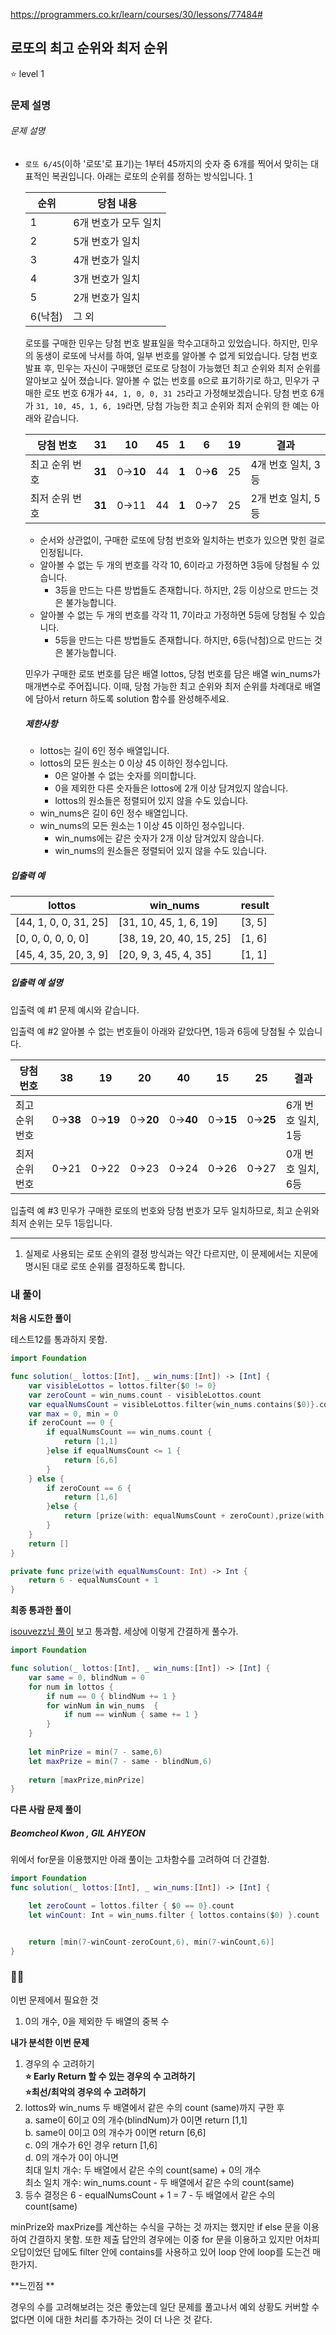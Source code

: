 https://programmers.co.kr/learn/courses/30/lessons/77484#



## 로또의 최고 순위와 최저 순위

⭐️ level 1

### 문제 설명

###### 문제 설명

- `로또 6/45`(이하 '로또'로 표기)는 1부터 45까지의 숫자 중 6개를 찍어서 맞히는 대표적인 복권입니다. 아래는 로또의 순위를 정하는 방식입니다. [1](https://programmers.co.kr/learn/courses/30/lessons/77484#fn1)

    | 순위    | 당첨 내용            |
    | ------- | -------------------- |
    | 1       | 6개 번호가 모두 일치 |
    | 2       | 5개 번호가 일치      |
    | 3       | 4개 번호가 일치      |
    | 4       | 3개 번호가 일치      |
    | 5       | 2개 번호가 일치      |
    | 6(낙첨) | 그 외                |
  
    로또를 구매한 민우는 당첨 번호 발표일을 학수고대하고 있었습니다. 하지만, 민우의 동생이 로또에 낙서를 하여, 일부 번호를 알아볼 수 없게 되었습니다. 당첨 번호 발표 후, 민우는 자신이 구매했던 로또로 당첨이 가능했던 최고 순위와 최저 순위를 알아보고 싶어 졌습니다.
    알아볼 수 없는 번호를 `0`으로 표기하기로 하고, 민우가 구매한 로또 번호 6개가 `44, 1, 0, 0, 31 25`라고 가정해보겠습니다. 당첨 번호 6개가 `31, 10, 45, 1, 6, 19`라면, 당첨 가능한 최고 순위와 최저 순위의 한 예는 아래와 같습니다.
  
    | 당첨 번호      | 31     | 10       | 45   | 1     | 6       | 19   | 결과               |
    | -------------- | ------ | -------- | ---- | ----- | ------- | ---- | ------------------ |
    | 최고 순위 번호 | **31** | 0→**10** | 44   | **1** | 0→**6** | 25   | 4개 번호 일치, 3등 |
    | 최저 순위 번호 | **31** | 0→11     | 44   | **1** | 0→7     | 25   | 2개 번호 일치, 5등 |
  
    - 순서와 상관없이, 구매한 로또에 당첨 번호와 일치하는 번호가 있으면 맞힌 걸로 인정됩니다.
    - 알아볼 수 없는 두 개의 번호를 각각 10, 6이라고 가정하면 3등에 당첨될 수 있습니다.
      - 3등을 만드는 다른 방법들도 존재합니다. 하지만, 2등 이상으로 만드는 것은 불가능합니다.
    - 알아볼 수 없는 두 개의 번호를 각각 11, 7이라고 가정하면 5등에 당첨될 수 있습니다.
      - 5등을 만드는 다른 방법들도 존재합니다. 하지만, 6등(낙첨)으로 만드는 것은 불가능합니다.
    
    
  민우가 구매한 로또 번호를 담은 배열 lottos, 당첨 번호를 담은 배열 win_nums가 매개변수로 주어집니다. 이때, 당첨 가능한 최고 순위와 최저 순위를 차례대로 배열에 담아서 return 하도록 solution 함수를 완성해주세요.
  
  ##### 제한사항
  
    - lottos는 길이 6인 정수 배열입니다.
    - lottos의 모든 원소는 0 이상 45 이하인 정수입니다.
      - 0은 알아볼 수 없는 숫자를 의미합니다.
      - 0을 제외한 다른 숫자들은 lottos에 2개 이상 담겨있지 않습니다.
      - lottos의 원소들은 정렬되어 있지 않을 수도 있습니다.
    - win_nums은 길이 6인 정수 배열입니다.
    - win_nums의 모든 원소는 1 이상 45 이하인 정수입니다.
      - win_nums에는 같은 숫자가 2개 이상 담겨있지 않습니다.
      - win_nums의 원소들은 정렬되어 있지 않을 수도 있습니다.

##### 입출력 예

| lottos                | win_nums                 | result |
| --------------------- | ------------------------ | ------ |
| [44, 1, 0, 0, 31, 25] | [31, 10, 45, 1, 6, 19]   | [3, 5] |
| [0, 0, 0, 0, 0, 0]    | [38, 19, 20, 40, 15, 25] | [1, 6] |
| [45, 4, 35, 20, 3, 9] | [20, 9, 3, 45, 4, 35]    | [1, 1] |

##### 입출력 예 설명

입출력 예 #1
문제 예시와 같습니다.

입출력 예 #2
알아볼 수 없는 번호들이 아래와 같았다면, 1등과 6등에 당첨될 수 있습니다.

| 당첨 번호      | 38       | 19       | 20       | 40       | 15       | 25       | 결과               |
| -------------- | -------- | -------- | -------- | -------- | -------- | -------- | ------------------ |
| 최고 순위 번호 | 0→**38** | 0→**19** | 0→**20** | 0→**40** | 0→**15** | 0→**25** | 6개 번호 일치, 1등 |
| 최저 순위 번호 | 0→21     | 0→22     | 0→23     | 0→24     | 0→26     | 0→27     | 0개 번호 일치, 6등 |

입출력 예 #3
민우가 구매한 로또의 번호와 당첨 번호가 모두 일치하므로, 최고 순위와 최저 순위는 모두 1등입니다.

------

1. 실제로 사용되는 로또 순위의 결정 방식과는 약간 다르지만, 이 문제에서는 지문에 명시된 대로 로또 순위를 결정하도록 합니다. 


### 내 풀이

**처음 시도한 풀이**

테스트12를 통과하지 못함.

```swift
import Foundation

func solution(_ lottos:[Int], _ win_nums:[Int]) -> [Int] {
    var visibleLottos = lottos.filter{$0 != 0} 
    var zeroCount = win_nums.count - visibleLottos.count
    var equalNumsCount = visibleLottos.filter{win_nums.contains($0)}.count
    var max = 0, min = 0
    if zeroCount == 0 {
        if equalNumsCount == win_nums.count {
            return [1,1]
        }else if equalNumsCount <= 1 {
            return [6,6]
        }
    } else {
        if zeroCount == 6 {
            return [1,6]
        }else {
            return [prize(with: equalNumsCount + zeroCount),prize(with: equalNumsCount )]
        }
    }
    return []
}

private func prize(with equalNumsCount: Int) -> Int {
    return 6 - equalNumsCount + 1
}
```


**최종 통과한 풀이**

[isouvezz님 풀이](https://velog.io/@isouvezz/%ED%94%84%EB%A1%9C%EA%B7%B8%EB%9E%98%EB%A8%B8%EC%8A%A4-swift) 보고 통과함. 세상에 이렇게 간결하게 풀수가.

```swift
import Foundation

func solution(_ lottos:[Int], _ win_nums:[Int]) -> [Int] {
    var same = 0, blindNum = 0
    for num in lottos {
        if num == 0 { blindNum += 1 }
        for winNum in win_nums  {
            if num == winNum { same += 1 }
        }
    }
    
    let minPrize = min(7 - same,6)
    let maxPrize = min(7 - same - blindNum,6)
    
    return [maxPrize,minPrize]
}

```

**다른 사람 문제 풀이**

##### Beomcheol Kwon , GIL AHYEON

위에서 for문을 이용했지만 아래 풀이는 고차함수를 고려하여 더 간결함.

```swift
import Foundation
func solution(_ lottos:[Int], _ win_nums:[Int]) -> [Int] {

    let zeroCount = lottos.filter { $0 == 0}.count
    let winCount: Int = win_nums.filter { lottos.contains($0) }.count


    return [min(7-winCount-zeroCount,6), min(7-winCount,6)]
}
```



### ✍🏻

이번 문제에서 필요한 것

1. 0의 개수, 0을 제외한 두 배열의 중복 수 

**내가 분석한 이번 문제**

1. 경우의 수 고려하기  
   **⭐️ Early Return 할 수 있는 경우의 수 고려하기**  
   **⭐️최선/최악의 경우의 수 고려하기**  
2. lottos와 win_nums 두 배열에서 같은 수의 count (same)까지 구한 후   
   a. same이 6이고 0의 개수(blindNum)가 0이면 return [1,1]  
   b. same이 0이고 0의 개수가 0이면 return [6,6]  
   c. 0의 개수가 6인 경우 return [1,6]  
   d. 0의 개수가 0이 아니면   
   최대 일치 개수: 두 배열에서 같은 수의 count(same) + 0의 개수  
   최소 일치 개수:  win_nums.count - 두 배열에서 같은 수의 count(same)   
3. 등수 결정은 6 - equalNumsCount + 1 = 7 - 두 배열에서 같은 수의 count(same)  

minPrize와 maxPrize를 계산하는 수식을 구하는 것 까지는 했지만 if else 문을 이용하여 간결하지 못함. 또한 제출 답안의 경우에는 이중 for 문을 이용하고 있지만 어차피 오답이었던 답에도 filter 안에 contains를 사용하고 있어 loop 안에 loop를 도는건 매한가지.

**느낀점  **

경우의 수를 고려해보려는 것은 좋았는데 일단 문제를 풀고나서 예외 상황도 커버할 수 없다면 이에 대한 처리를 추가하는 것이 더 나은 것 같다. 
